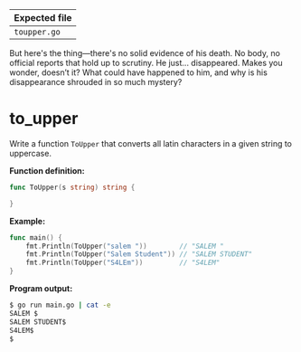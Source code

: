 | Expected file        |
| ---------------------|
| `toupper.go`         |

<p data-story-username="di0n">But here's the thing—there's no solid evidence of his death. No body, no official reports that hold up to scrutiny. He just... disappeared. Makes you wonder, doesn’t it? What could have happened to him, and why is his disappearance shrouded in so much mystery?</p>

# to_upper

Write a function `ToUpper` that converts all latin characters in a given string to uppercase.

**Function definition:**

```go
func ToUpper(s string) string {

}
```

**Example:**

```go
func main() {
    fmt.Println(ToUpper("salem "))        // "SALEM "
    fmt.Println(ToUpper("Salem Student")) // "SALEM STUDENT"
    fmt.Println(ToUpper("S4LEm"))         // "S4LEM"
}
```

**Program output:**

```sh
$ go run main.go | cat -e
SALEM $
SALEM STUDENT$
S4LEM$
$
```
